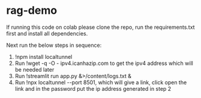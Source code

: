 # rag-demo

If running this code on colab please clone the repo, run the requirements.txt first and install all dependencies.

Next run the below steps in sequence:

1) !npm install localtunnel
2) Run !wget -q -O - ipv4.icanhazip.com to get the ipv4 address which will be needed later
3) Run !streamlit run app.py &>/content/logs.txt &
4) Run !npx localtunnel --port 8501, which will give a link, click open the link and in the password put the ip address generated in step 2